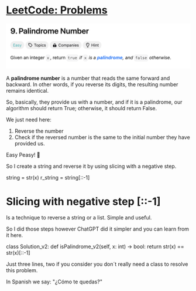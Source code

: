 # [LeetCode: Problems](https://leetcode.com/problemset/)

![Palindrome_image](/Images/Palindrome%20number.png)


A **palindrome number** is a number that reads the same forward and backward. In other words, if you reverse its digits, the resulting number remains identical.

So, basically, they provide us with a number, and if it is a palindrome, our algorithm should return True; otherwise, it should return False.

We just need here:

1. Reverse the number
2. Check if the reversed number is the same to the initial number they have provided us. 

Easy Peasy! 🍋

So I create a string and reverse it by using slicing with a negative step.

string = str(x)
r_string = string[::-1]

# Slicing with negative step [::-1]

Is a technique to reverse a string or a list. Simple and useful. 

So I did those steps however ChatGPT did it simpler and you can learn from it here. 

class Solution_v2:
    def isPalindrome_v2(self, x: int) -> bool:
        return str(x) == str(x)[::-1]

Just three lines, two if you consider you don´t really need a class to resolve this problem. 

In Spanish we say: "¿Cómo te quedas?"







